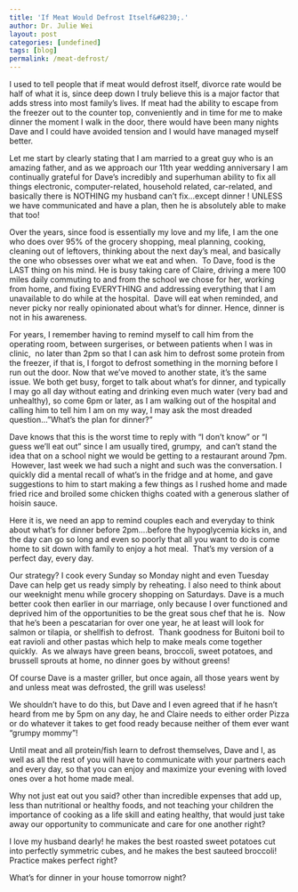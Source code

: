 ```yaml
---
title: 'If Meat Would Defrost Itself&#8230;.'
author: Dr. Julie Wei
layout: post
categories: [undefined]
tags: [blog]
permalink: /meat-defrost/
---
```

I used to tell people that if meat would defrost itself, divorce rate would be half of what it is, since deep down I truly believe this is a major factor that adds stress into most family&#8217;s lives. If meat had the ability to escape from the freezer out to the counter top, conveniently and in time for me to make dinner the moment I walk in the door, there would have been many nights Dave and I could have avoided tension and I would have managed myself better.

Let me start by clearly stating that I am married to a great guy who is an amazing father, and as we approach our 11th year wedding anniversary I am continually grateful for Dave&#8217;s incredibly and superhuman ability to fix all things electronic, computer-related, household related, car-related, and basically there is NOTHING my husband can&#8217;t fix&#8230;except dinner ! UNLESS we have communicated and have a plan, then he is absolutely able to make that too!

Over the years, since food is essentially my love and my life, I am the one who does over 95% of the grocery shopping, meal planning, cooking, cleaning out of leftovers, thinking about the next day&#8217;s meal, and basically the one who obsesses over what we eat and when.  To Dave, food is the LAST thing on his mind. He is busy taking care of Claire, driving a mere 100 miles daily commuting to and from the school we chose for her, working from home, and fixing EVERYTHING and addressing everything that I am unavailable to do while at the hospital.  Dave will eat when reminded, and never picky nor really opinionated about what&#8217;s for dinner. Hence, dinner is not in his awareness.

For years, I remember having to remind myself to call him from the operating room, between surgerises, or between patients when I was in clinic,  no later than 2pm so that I can ask him to defrost some protein from the freezer, if that is, I forgot to defrost something in the morning before I run out the door. Now that we&#8217;ve moved to another state, it&#8217;s the same issue. We both get busy, forget to talk about what&#8217;s for dinner, and typically I may go all day without eating and drinking even much water (very bad and unhealthy), so come 6pm or later, as I am walking out of the hospital and calling him to tell him I am on my way, I may ask the most dreaded question&#8230;&#8221;What&#8217;s the plan for dinner?&#8221;

Dave knows that this is the worst time to reply with &#8220;I don&#8217;t know&#8221; or &#8220;I guess we&#8217;ll eat out&#8221; since I am usually tired, grumpy,  and can&#8217;t stand the idea that on a school night we would be getting to a restaurant around 7pm.  However, last week we had such a night and such was the conversation. I quickly did a mental recall of what&#8217;s in the fridge and at home, and gave suggestions to him to start making a few things as I rushed home and made fried rice and broiled some chicken thighs coated with a generous slather of hoisin sauce.

Here it is, we need an app to remind couples each and everyday to think about what&#8217;s for dinner before 2pm&#8230;.before the hypoglycemia kicks in, and the day can go so long and even so poorly that all you want to do is come home to sit down with family to enjoy a hot meal.  That&#8217;s my version of a perfect day, every day.

Our strategy? I cook every Sunday so Monday night and even Tuesday Dave can help get us ready simply by reheating. I also need to think about our weeknight menu while grocery shopping on Saturdays. Dave is a much better cook then earlier in our marriage, only because I over functioned and deprived him of the opportunities to be the great sous chef that he is.  Now that he&#8217;s been a pescatarian for over one year, he at least will look for salmon or tilapia, or shellfish to defrost.  Thank goodness for Buitoni boil to eat ravioli and other pastas which help to make meals come together quickly.  As we always have green beans, broccoli, sweet potatoes, and brussell sprouts at home, no dinner goes by without greens!

Of course Dave is a master griller, but once again, all those years went by and unless meat was defrosted, the grill was useless!

We shouldn&#8217;t have to do this, but Dave and I even agreed that if he hasn&#8217;t heard from me by 5pm on any day, he and Claire needs to either order Pizza or do whatever it takes to get food ready because neither of them ever want &#8220;grumpy mommy&#8221;!

Until meat and all protein/fish learn to defrost themselves, Dave and I, as well as all the rest of you will have to communicate with your partners each and every day, so that you can enjoy and maximize your evening with loved ones over a hot home made meal.

Why not just eat out you said? other than incredible expenses that add up, less than nutritional or healthy foods, and not teaching your children the importance of cooking as a life skill and eating healthy, that would just take away our opportunity to communicate and care for one another right?

I love my husband dearly! he makes the best roasted sweet potatoes cut into perfectly symmetric cubes, and he makes the best sauteed broccoli! Practice makes perfect right?

What&#8217;s for dinner in your house tomorrow night?




 [1]: /book/